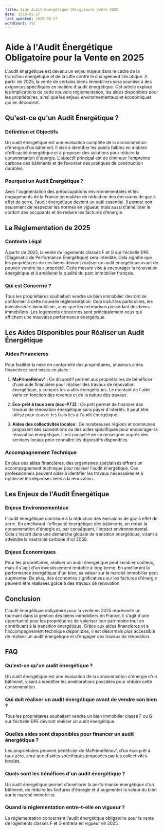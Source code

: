 ```yaml
---
title: Aide Audit Energetique Obligatoire Vente 2025
date: 2025-09-27
last_updated: 2025-09-27
wordcount: 792
---
```


# Aide à l'Audit Énergétique Obligatoire pour la Vente en 2025

L'audit énergétique est devenu un enjeu majeur dans le cadre de la transition énergétique et de la lutte contre le changement climatique. À partir de 2025, la vente de certains biens immobiliers sera soumise à des exigences spécifiques en matière d'audit énergétique. Cet article explore les implications de cette nouvelle réglementation, les aides disponibles pour les propriétaires, ainsi que les enjeux environnementaux et économiques qui en découlent.

## Qu'est-ce qu'un Audit Énergétique ?

### Définition et Objectifs

Un audit énergétique est une évaluation complète de la consommation d'énergie d'un bâtiment. Il vise à identifier les points faibles en matière d'efficacité énergétique et à proposer des solutions pour réduire la consommation d'énergie. L'objectif principal est de diminuer l'empreinte carbone des bâtiments et de favoriser des pratiques de construction durables.

### Pourquoi un Audit Énergétique ?

Avec l'augmentation des préoccupations environnementales et les engagements de la France en matière de réduction des émissions de gaz à effet de serre, l'audit énergétique devient un outil essentiel. Il permet non seulement de respecter les normes en vigueur, mais aussi d'améliorer le confort des occupants et de réduire les factures d'énergie.

## La Réglementation de 2025

### Contexte Légal

À partir de 2025, la vente de logements classés F et G sur l'échelle DPE (Diagnostic de Performance Énergétique) sera interdite. Cela signifie que les propriétaires de ces biens devront réaliser un audit énergétique avant de pouvoir vendre leur propriété. Cette mesure vise à encourager la rénovation énergétique et à améliorer la qualité du parc immobilier français.

### Qui est Concerné ?

Tous les propriétaires souhaitant vendre un bien immobilier devront se conformer à cette nouvelle réglementation. Cela inclut les particuliers, les investisseurs immobiliers, ainsi que les entreprises possédant des biens immobiliers. Les logements concernés sont principalement ceux qui affichent une mauvaise performance énergétique.

## Les Aides Disponibles pour Réaliser un Audit Énergétique

### Aides Financières

Pour faciliter la mise en conformité des propriétaires, plusieurs aides financières sont mises en place :

1. **MaPrimeRénov'** : Ce dispositif permet aux propriétaires de bénéficier d'une aide financière pour réaliser des travaux de rénovation énergétique, y compris les audits énergétiques. Le montant de l'aide varie en fonction des revenus et de la nature des travaux.

2. **Éco-prêt à taux zéro (éco-PTZ)** : Ce prêt permet de financer des travaux de rénovation énergétique sans payer d'intérêts. Il peut être utilisé pour couvrir les frais liés à l'audit énergétique.

3. **Aides des collectivités locales** : De nombreuses régions et communes proposent des subventions ou des aides spécifiques pour encourager la rénovation énergétique. Il est conseillé de se renseigner auprès des services locaux pour connaître les dispositifs disponibles.

### Accompagnement Technique

En plus des aides financières, des organismes spécialisés offrent un accompagnement technique pour réaliser l'audit énergétique. Ces professionnels peuvent aider à identifier les travaux nécessaires et à optimiser les dépenses liées à la rénovation.

## Les Enjeux de l'Audit Énergétique

### Enjeux Environnementaux

L'audit énergétique contribue à la réduction des émissions de gaz à effet de serre. En améliorant l'efficacité énergétique des bâtiments, on réduit la consommation d'énergie et, par conséquent, l'impact environnemental. Cela s'inscrit dans une démarche globale de transition énergétique, visant à atteindre la neutralité carbone d'ici 2050.

### Enjeux Économiques

Pour les propriétaires, réaliser un audit énergétique peut sembler coûteux, mais il s'agit d'un investissement rentable à long terme. En améliorant la performance énergétique d'un bien, sa valeur sur le marché immobilier peut augmenter. De plus, des économies significatives sur les factures d'énergie peuvent être réalisées grâce à des travaux de rénovation.

## Conclusion

L'audit énergétique obligatoire pour la vente en 2025 représente un tournant dans la gestion des biens immobiliers en France. Il s'agit d'une opportunité pour les propriétaires de valoriser leur patrimoine tout en contribuant à la transition énergétique. Grâce aux aides financières et à l'accompagnement technique disponibles, il est désormais plus accessible de réaliser un audit énergétique et d'engager des travaux de rénovation.

## FAQ

### Qu'est-ce qu'un audit énergétique ?

Un audit énergétique est une évaluation de la consommation d'énergie d'un bâtiment, visant à identifier les améliorations possibles pour réduire cette consommation.

### Qui doit réaliser un audit énergétique avant de vendre son bien ?

Tous les propriétaires souhaitant vendre un bien immobilier classé F ou G sur l'échelle DPE devront réaliser un audit énergétique.

### Quelles aides sont disponibles pour financer un audit énergétique ?

Les propriétaires peuvent bénéficier de MaPrimeRénov', d'un éco-prêt à taux zéro, ainsi que d'aides spécifiques proposées par les collectivités locales.

### Quels sont les bénéfices d'un audit énergétique ?

Un audit énergétique permet d'améliorer la performance énergétique d'un bâtiment, de réduire les factures d'énergie et d'augmenter la valeur du bien sur le marché immobilier.

### Quand la réglementation entre-t-elle en vigueur ?

La réglementation concernant l'audit énergétique obligatoire pour la vente de logements classés F et G entrera en vigueur en 2025.